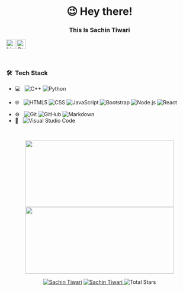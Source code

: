 <h1 align="center">😉 Hey there!</h1>
<h3 align="center">This Is Sachin Tiwari</h3>

[<img align="left" alt="LinkedIn" width="25px" src="https://www.flaticon.com/svg/static/icons/svg/174/174857.svg" />](https://www.linkedin.com/in/sachin-tiwari-1b586a193/)
[<img alt="Gmail" src="https://www.flaticon.com/svg/static/icons/svg/888/888853.svg" width="25px">](mailto:sachin.tiwari.civ19@itbhu.ac.in)
<!-- [<img align="right" alt="Leetcode" width="25px" src="https://github.com/simple-icons/simple-icons/blob/develop/icons/leetcode.svg" />](https://leetcode.com/adityalodhi/) -->
<br>

<h3> 🛠 &nbsp;Tech Stack</h3>

- 💻 &nbsp;
  ![C++](https://img.shields.io/badge/-C++-333333?style=flat&logo=C%2B%2B&logoColor=00599C)
  ![Python](https://img.shields.io/badge/-Python-333333?style=flat&logo=python)
<!--   ![Java](https://img.shields.io/badge/-Java-333333?style=flat&logo=Java&logoColor=007396) -->
- 🌐 &nbsp;
  ![HTML5](https://img.shields.io/badge/-HTML5-333333?style=flat&logo=HTML5)
  ![CSS](https://img.shields.io/badge/-CSS-333333?style=flat&logo=CSS3&logoColor=1572B6)
  ![JavaScript](https://img.shields.io/badge/-JavaScript-333333?style=flat&logo=javascript)
  ![Bootstrap](https://img.shields.io/badge/-Bootstrap-333333?style=flat&logo=bootstrap&logoColor=563D7C)
  ![Node.js](https://img.shields.io/badge/-Node.js-333333?style=flat&logo=node.js)
  ![React](https://img.shields.io/badge/-React-333333?style=flat&logo=react)
  <!---![Rails](https://img.shields.io/badge/-Rails-333333?style=flat&logo=ruby)--->

<!--   ![MySQL](https://img.shields.io/badge/-MySQL-333333?style=flat&logo=mysql)
  ![PostgreSQL](https://img.shields.io/badge/-PostgreSQL-333333?style=flat&logo=postgresql) -->
- ⚙️ &nbsp;
  ![Git](https://img.shields.io/badge/-Git-333333?style=flat&logo=git)
  ![GitHub](https://img.shields.io/badge/-GitHub-333333?style=flat&logo=github)
  ![Markdown](https://img.shields.io/badge/-Markdown-333333?style=flat&logo=markdown)
- 🔧 &nbsp;
  ![Visual Studio Code](https://img.shields.io/badge/-Visual%20Studio%20Code-333333?style=flat&logo=visual-studio-code&logoColor=007ACC)

<br/>

<p align="center">
    <img
        height="180em"
   width="400em"
        src="https://github-readme-stats.vercel.app/api?username=invincible5146&show_icons=true&hide_border=true&theme=tokyonight"
    />
    <img
        height="180em"
  width="400em"
        src="https://github-readme-stats.vercel.app/api/top-langs/?username=invincible5146&show_icons=true&hide_border=true&layout=compact&langs_count=8&theme=tokyonight"
    />
</p>

<p align="center"> 
  <a href="https://github.com/invincible5146"><img src="https://komarev.com/ghpvc/?username=invincible5146" alt="Sachin Tiwari"/></a>
  <a href="https://github.com/invincible5146?tab=repositories"><img src="https://badges.pufler.dev/repos/invincible5146" alt="Sachin Tiwari" /> </a>
  <img src="https://img.shields.io/github/stars/invincible5146?label=Stars" alt="Total Stars">
</p>
